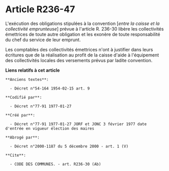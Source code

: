 # Article R236-47

L'exécution des obligations stipulées à la convention [*entre la caisse et la collectivité emprunteuse*] prévue à l'article
R. 236-30 libère les collectivités émettrices de toute autre obligation et les exonère de toute responsabilité du chef du
service de leur emprunt. 

Les comptables des collectivités émettrices n'ont à justifier dans leurs écritures que de la réalisation au profit de la
caisse d'aide à l'équipement des collectivités locales des versements prévus par ladite convention.

**Liens relatifs à cet article**

	**Anciens textes**:

	  - Décret n°54-164 1954-02-15 art. 9

	**Codifié par**:

	  - Décret n°77-91 1977-01-27

	**Créé par**:

	  - Décret n°77-91 1977-01-27 JORF et JONC 3 février 1977 date d'entrée en vigueur élection des maires

	**Abrogé par**:

	  - Décret n°2000-1187 du 5 décembre 2000 - art. 1 (V)

	**Cite**:

	  - CODE DES COMMUNES. - art. R236-30 (Ab)
